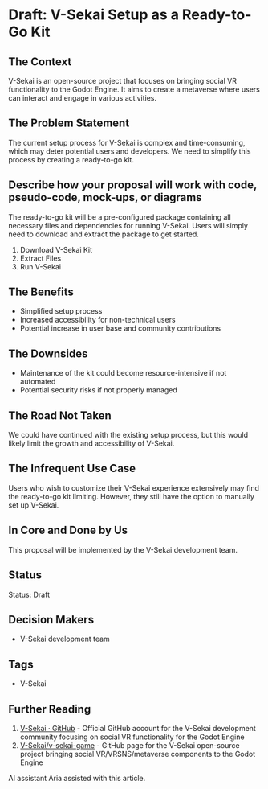 # Draft: V-Sekai Setup as a Ready-to-Go Kit

## The Context

V-Sekai is an open-source project that focuses on bringing social VR functionality to the Godot Engine. It aims to create a metaverse where users can interact and engage in various activities.

## The Problem Statement

The current setup process for V-Sekai is complex and time-consuming, which may deter potential users and developers. We need to simplify this process by creating a ready-to-go kit.

## Describe how your proposal will work with code, pseudo-code, mock-ups, or diagrams

The ready-to-go kit will be a pre-configured package containing all necessary files and dependencies for running V-Sekai. Users will simply need to download and extract the package to get started.

1. Download V-Sekai Kit
2. Extract Files
3. Run V-Sekai

## The Benefits

- Simplified setup process
- Increased accessibility for non-technical users
- Potential increase in user base and community contributions

## The Downsides

- Maintenance of the kit could become resource-intensive if not automated
- Potential security risks if not properly managed

## The Road Not Taken

We could have continued with the existing setup process, but this would likely limit the growth and accessibility of V-Sekai.

## The Infrequent Use Case

Users who wish to customize their V-Sekai experience extensively may find the ready-to-go kit limiting. However, they still have the option to manually set up V-Sekai.

## In Core and Done by Us

This proposal will be implemented by the V-Sekai development team.

## Status

Status: Draft <!-- Draft | Proposed | Rejected | Accepted | Deprecated | Superseded by -->

## Decision Makers

- V-Sekai development team

## Tags

- V-Sekai

## Further Reading

1. [V-Sekai · GitHub](https://github.com/v-sekai) - Official GitHub account for the V-Sekai development community focusing on social VR functionality for the Godot Engine
2. [V-Sekai/v-sekai-game](https://github.com/v-sekai/v-sekai-game) - GitHub page for the V-Sekai open-source project bringing social VR/VRSNS/metaverse components to the Godot Engine

AI assistant Aria assisted with this article.
